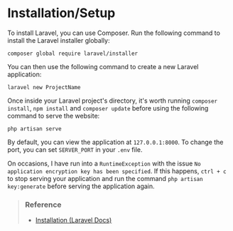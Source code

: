 # Installation/Setup

To install Laravel, you can use Composer. Run the following command to install the Laravel installer globally:

```
composer global require laravel/installer
```

You can then use the following command to create a new Laravel application:

```
laravel new ProjectName
```

Once inside your Laravel project's directory, it's worth running `composer install`, `npm install` and `composer update` before using
the following command to serve the website:

```
php artisan serve
```

By default, you can view the application at `127.0.0.1:8000`. To change the port, you can set `SERVER_PORT` in your `.env` file.

On occasions, I have run into a `RuntimeException` with the issue
`No application encryption key has been specified`. If this happens, `ctrl + c` to stop serving your application and run the command
`php artisan key:generate` before serving the application again.

> ### Reference
> 
> - <a href="https://laravel.com/docs/8.x/installation">Installation (Laravel Docs)</a>

